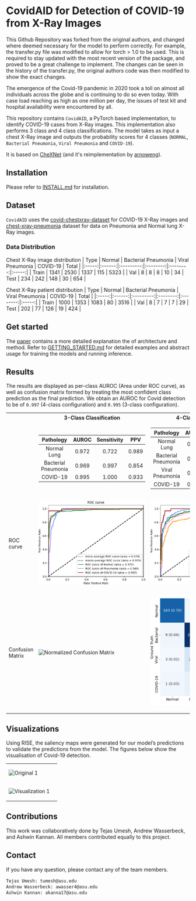 # CovidAID for Detection of COVID-19 from X-Ray Images
This Github Repository was forked from the original authors, and changed where deemed necessary for the model to perform correctly. For example, the  transfer.py file was modified to allow for torch > 1.0 to be used. This is required to stay updated with the most recent version of the package, and proved to be a great challenge to implement. The changes can be seen in the history of the transfer.py, the original authors code was then modified to show the exact changes. 

The emergence of the Covid-19 pandemic in 2020 took a toll on almost all individuals across the globe and is continuing to do so even today. With case load reaching as high as one million per day, the issues of test kit and hospital availability were encountered by all. 

This repository contains `CovidAID`, a PyTorch based implementation, to identify COVID-19 cases from X-Ray images. This implementation also performs 3 class and 4 class classifications. The model takes as input a chest X-Ray image and outputs the probability scores for 4 classes (`NORMAL`, `Bacterial Pneumonia`, `Viral Pneumonia` and `COVID-19`).

It is based on [CheXNet](https://stanfordmlgroup.github.io/projects/chexnet/) (and it's reimplementation by [arnoweng](https://github.com/arnoweng/CheXNet)).


## Installation
Please refer to [INSTALL.md](./INSTALL.md) for installation.

## Dataset
`CovidAID` uses the [covid-chestxray-dataset](https://github.com/ieee8023/covid-chestxray-dataset) for COVID-19 X-Ray images and [chest-xray-pneumonia](https://www.kaggle.com/paultimothymooney/chest-xray-pneumonia) dataset for data on Pneumonia and Normal lung X-Ray images. 

### Data Distribution
Chest X-Ray image distribution
|  Type | Normal | Bacterial Pneumonia | Viral Pneumonia | COVID-19 | Total |
|:-----:|:------:|:---------:|:--------:|:--------:|:-----:|
| Train |  1341  |    2530 |  1337  |   115   | 5323 |
| Val   | 8 | 8 | 8 | 10 | 34
|  Test |   234 | 242 | 148  |  30   |   654 |

Chest X-Ray patient distribution
|  Type | Normal | Bacterial Pneumonia | Viral Pneumonia | COVID-19 | Total |
|:-----:|:------:|:---------:|:--------:|:--------:|:-----:|
| Train |  1000  |   1353 | 1083   |   80   | 3516 |
| Val   | 8 | 7 | 7 | 7 | 29
|  Test |   202 | 77 | 126  |  19   |   424 |


## Get started
The [paper](http://arxiv.org/abs/2004.09803) contains a more detailed explanation the of architecture and method. Refer to [GETTING_STARTED.md](./GETTING_STARTED.md) for detailed examples and abstract usage for training the models and running inference.

## Results

The results are displayed as per-class AUROC (Area under ROC curve), as well as confusion matrix formed by treating the most confident class prediction as the final prediction. We obtain an AUROC for Covid detection to be of `0.997` (4-class configuration) and `0.995` (3-class configuration).

<center>
<table>
<tr><th></th><th>3-Class Classification</th><th>4-Class Classification</th></tr>
<tr>
<td></td>
<td>

| Pathology  |   AUROC    | Sensitivity | PPV
| :--------: | :--------: | :--------: | :--------: |
| Normal Lung  | 0.972 | 0.722 | 0.989
| Bacterial Pneumonia | 0.969 | 0.997 | 0.854
| COVID-19 | 0.995 | 1.000 | 0.933

</td><td>

| Pathology  |   AUROC    | Sensitivity | PPV
| :--------: | :--------: | :--------: | :--------: |
| Normal Lung  | 0.944 | 0.697 | 0.926
| Bacterial Pneumonia | 0.957 | 0.863 | 0.871
| Viral Pneumonia | 0.879 | 0.823 | 0.587
| COVID-19 | 0.988 | 0.800 | 0.800

</td></tr> 
<tr>
<td>ROC curve</td>
<td>

![ROC curve](./plots/ROC3class.png "ROC curve")

</td><td>

![ROC curve](./plots/4roc_best.png "ROC curve")

</td>
</tr>
<tr>
<td>Confusion Matrix</td>
<td>

![Normalized Confusion Matrix](./plots/3class.png "Normalized Confusion Matrix")

</td><td>

![Confusion Matrix](./plots/4cm_best.png "Confusion Matrix")

</td>
</tr>



</table>
</center>

## Visualizations
Using RISE, the saliency  maps were generated for  our model’s  predictions to validate the predictions from the model. The figures below show the visualisation of Covid-19 detection.
<center>

<table>
<tr>
<td>

![Original 1](./plots/original_2.png "Original 1") 

</td><td> 

<tr><td> 

![Visualization 1](./plots/vis_2.png "Visualization 1") 

</td><td> 

</table>


</center>

## Contributions

This work was collaboratively done by Tejas Umesh, Andrew Wasserbeck, and Ashwin Kannan. All members contributed equally to this project.

## Contact
If you have any question, please contact any of the team members.
```
Tejas Umesh: tumesh@asu.edu 
Andrew Wasserbeck: awasser4@asu.edu 
Ashwin Kannan: akanna17@asu.edu 
```
